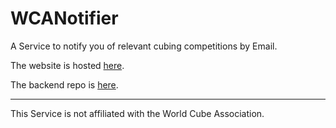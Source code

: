 # WCANotifier

A Service to notify you of relevant cubing competitions by Email.

The website is hosted [here](https://miclol.github.io/WCANotifier/).

The backend repo is [here](https://miclol.github.io/WCANotifierServer/).

***

This Service is not affiliated with the World Cube Association.
